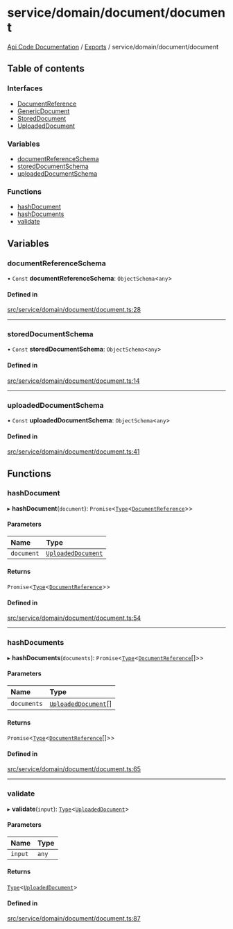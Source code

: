 # service/domain/document/document
[Api Code Documentation](../README.md) / [Exports](../modules.md) / service/domain/document/document

## Table of contents

### Interfaces

- [DocumentReference](../interfaces/service_domain_document_document.DocumentReference.md)
- [GenericDocument](../interfaces/service_domain_document_document.GenericDocument.md)
- [StoredDocument](../interfaces/service_domain_document_document.StoredDocument.md)
- [UploadedDocument](../interfaces/service_domain_document_document.UploadedDocument.md)

### Variables

- [documentReferenceSchema](service_domain_document_document.md#documentreferenceschema)
- [storedDocumentSchema](service_domain_document_document.md#storeddocumentschema)
- [uploadedDocumentSchema](service_domain_document_document.md#uploadeddocumentschema)

### Functions

- [hashDocument](service_domain_document_document.md#hashdocument)
- [hashDocuments](service_domain_document_document.md#hashdocuments)
- [validate](service_domain_document_document.md#validate)

## Variables

### documentReferenceSchema

• `Const` **documentReferenceSchema**: `ObjectSchema`\<`any`\>

#### Defined in

[src/service/domain/document/document.ts:28](https://github.com/openkfw/TruBudget/blob/92640998/api/src/service/domain/document/document.ts#L28)

___

### storedDocumentSchema

• `Const` **storedDocumentSchema**: `ObjectSchema`\<`any`\>

#### Defined in

[src/service/domain/document/document.ts:14](https://github.com/openkfw/TruBudget/blob/92640998/api/src/service/domain/document/document.ts#L14)

___

### uploadedDocumentSchema

• `Const` **uploadedDocumentSchema**: `ObjectSchema`\<`any`\>

#### Defined in

[src/service/domain/document/document.ts:41](https://github.com/openkfw/TruBudget/blob/92640998/api/src/service/domain/document/document.ts#L41)

## Functions

### hashDocument

▸ **hashDocument**(`document`): `Promise`\<[`Type`](result.md#type)\<[`DocumentReference`](../interfaces/service_domain_document_document.DocumentReference.md)\>\>

#### Parameters

| Name | Type |
| :------ | :------ |
| `document` | [`UploadedDocument`](../interfaces/service_domain_document_document.UploadedDocument.md) |

#### Returns

`Promise`\<[`Type`](result.md#type)\<[`DocumentReference`](../interfaces/service_domain_document_document.DocumentReference.md)\>\>

#### Defined in

[src/service/domain/document/document.ts:54](https://github.com/openkfw/TruBudget/blob/92640998/api/src/service/domain/document/document.ts#L54)

___

### hashDocuments

▸ **hashDocuments**(`documents`): `Promise`\<[`Type`](result.md#type)\<[`DocumentReference`](../interfaces/service_domain_document_document.DocumentReference.md)[]\>\>

#### Parameters

| Name | Type |
| :------ | :------ |
| `documents` | [`UploadedDocument`](../interfaces/service_domain_document_document.UploadedDocument.md)[] |

#### Returns

`Promise`\<[`Type`](result.md#type)\<[`DocumentReference`](../interfaces/service_domain_document_document.DocumentReference.md)[]\>\>

#### Defined in

[src/service/domain/document/document.ts:65](https://github.com/openkfw/TruBudget/blob/92640998/api/src/service/domain/document/document.ts#L65)

___

### validate

▸ **validate**(`input`): [`Type`](result.md#type)\<[`UploadedDocument`](../interfaces/service_domain_document_document.UploadedDocument.md)\>

#### Parameters

| Name | Type |
| :------ | :------ |
| `input` | `any` |

#### Returns

[`Type`](result.md#type)\<[`UploadedDocument`](../interfaces/service_domain_document_document.UploadedDocument.md)\>

#### Defined in

[src/service/domain/document/document.ts:87](https://github.com/openkfw/TruBudget/blob/92640998/api/src/service/domain/document/document.ts#L87)
